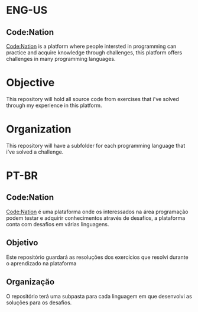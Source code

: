 # ENG-US

## Code:Nation
[Code:Nation](https://www.codenation.com.br/) is a platform where people intersted in programming can practice and acquire knowledge through challenges, this platform offers challenges in many programming languages.

# Objective

This repository will hold all source code from exercises that i've solved through my experience in this platform.

# Organization

This repository will have a subfolder for each programming language that i've solved a challenge. 

# PT-BR


## Code:Nation

[Code:Nation](https://www.codenation.com.br/) é uma plataforma onde os interessados na área programação podem testar e adquirir conhecimentos através de desafios, a plataforma conta com desafios em várias linguagens.

## Objetivo

Este repositório guardará as resoluções dos exercícios que resolvi durante o aprendizado na plataforma

## Organização

O repositório terá uma subpasta para cada linguagem em que desenvolvi as soluções para os desafios.